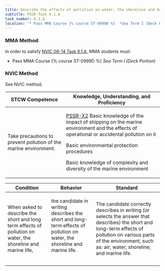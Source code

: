 ```yaml
---
title: Describe the effects of pollution on water, the shoreline and marine life
subtitle: PSSR Task 6.1.A 
task_number: 6.1.A
location: "* Pass MMA Course {% course ST-0999D %}  *Sea Term I (Deck Portion)*" 
---
```



### MMA Method

In order to satisfy  [NVIC 08-14  Task  6.1.A]({{site.baseurl}}/assets/images/nvic-08-14.pdf), MMA students must:

* Pass MMA Course {% course ST-0999D %}  *Sea Term I (Deck Portion)*


### NVIC Method

<a onclick="togglevisibility('nvic_methods')" >See NVIC method.</a>

<div id='nvic_methods' class='hide'>

<table>
<thead>
<tr>
<th class='forty'> STCW Competence </th>
<th class='sixty'> Knowledge, Understanding, and Proficiency </th>
</tr>
</thead>




<tbody>
<tr><td markdown='1'>

Take precautions to prevent pollution of the marine environment.

</td><td markdown='1'>

[PSSR-X2]({{site.baseurl}}/tables/614.html#PSSR-X2) Basic knowledge of the impact of shipping on the marine environment and the effects of operational or accidental pollution on it 

Basic environmental protection procedures 

Basic knowledge of complexity and diversity of the marine environment

</td></tr>


</tbody>
</table>


<table>
<thead>
<tr><th class='twenty'>  Condition </th><th class='twenty'> Behavior </th><th  class='sixty'>Standard </th></tr>
</thead>
<tbody >



<tr><td markdown='1'>

When asked to describe the short and long term effects of pollution on water, the shoreline and marine life,

</td><td markdown='1'>

the candidate in writing describes the short and long-term effects of pollution on water, the shoreline and marine life.

<br>

<div class="tooltip">
<span class="tooltiptext">
</span>
</div>


</td><td markdown='1'>

The candidate correctly describes in writing (or selects the answer that describes) the short and long-term effects of pollution on various parts of the environment, such as:
 air; water; shoreline; and marine life.

</td></tr>
</tbody>
</table>
</div>
